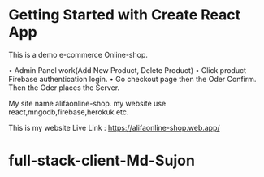 # Getting Started with Create React App
This is a demo e-commerce Online-shop. 

• Admin Panel work(Add New Product, Delete Product) 
• Click product  Firebase authentication login. 
• Go checkout page then the Oder Confirm. Then the Oder places the Server.


My site name alifaonline-shop.
my website use react,mngodb,firebase,herokuk etc.

This is my website Live Link :  https://alifaonline-shop.web.app/


# full-stack-client-Md-Sujon
